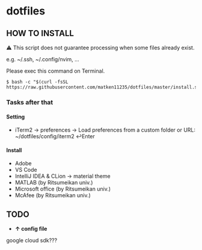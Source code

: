 # dotfiles

## HOW TO INSTALL
:warning: This script does not guarantee processing when some files already exist.

e.g. ~/.ssh, ~/.config/nvim, ...


Please exec this command on Terminal.
```:Terminal.app
$ bash -c "$(curl -fsSL https://raw.githubusercontent.com/matken11235/dotfiles/master/install.sh)"
```
### Tasks after that
#### Setting
* iTerm2 -> preferences -> Load preferences from a custom folder or URL: ~/dotfiles/config/iterm2 ↩︎Enter
#### Install
* Adobe
* VS Code
* IntelliJ IDEA & CLion -> material theme
* MATLAB (by Ritsumeikan univ.)
* Microsoft office (by Ritsumeikan univ.)
* McAfee (by Ritsumeikan univ.)

## TODO
* **↑ config file**

google cloud sdk???

